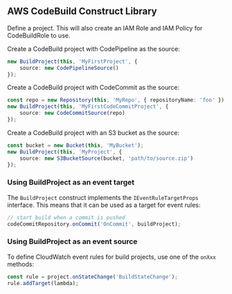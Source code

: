 ## AWS CodeBuild Construct Library

Define a project. This will also create an IAM Role and IAM Policy for CodeBuildRole to use.

Create a CodeBuild project with CodePipeline as the source:

```ts
new BuildProject(this, 'MyFirstProject', {
    source: new CodePipelineSource()
});
```

Create a CodeBuild project with CodeCommit as the source:

```ts
const repo = new Repository(this, 'MyRepo', { repositoryName: 'foo' });
new BuildProject(this, 'MyFirstCodeCommitProject', {
    source: new CodeCommitSource(repo)
});
```

Create a CodeBuild project with an S3 bucket as the source:

```ts
const bucket = new Bucket(this, 'MyBucket');
new BuildProject(this, 'MyProject', {
    source: new S3BucketSource(bucket, 'path/to/source.zip')
});
```

### Using BuildProject as an event target

The `BuildProject` construct implements the `IEventRuleTargetProps` interface. This means that it can be
used as a target for event rules:

```ts
// start build when a commit is pushed
codeCommitRepository.onCommit('OnCommit', buildProject);
```

### Using BuildProject as an event source

To define CloudWatch event rules for build projects, use one of the `onXxx` methods:

```ts
const rule = project.onStateChange('BuildStateChange');
rule.addTarget(lambda);
```
